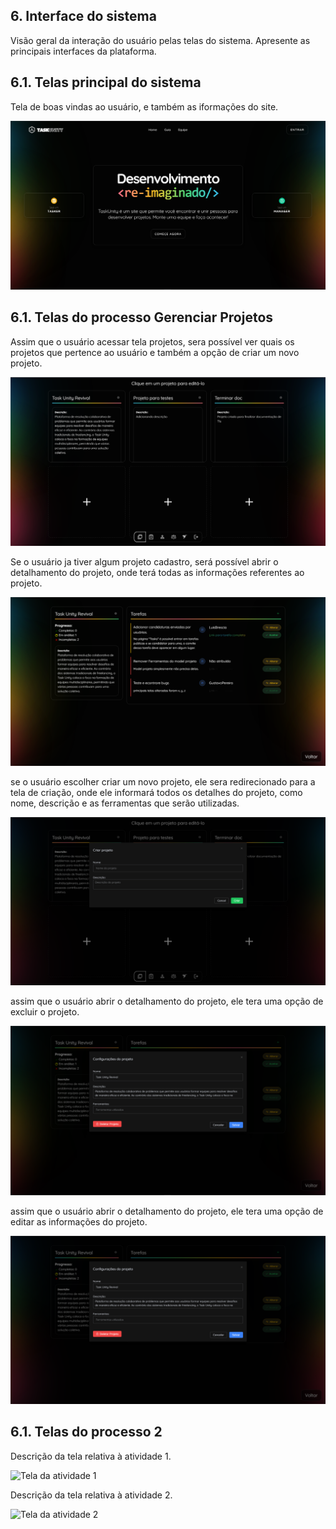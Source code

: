 
## 6. Interface do sistema

Visão geral da interação do usuário pelas telas do sistema. Apresente as principais interfaces da plataforma. 

## 6.1. Telas principal do sistema

Tela de boas vindas ao usuário, e também as iformações do site.

![Tela principal do sistema](../images/Telas/telaHome.PNG)


## 6.1. Telas do processo Gerenciar Projetos

Assim que o usuário acessar tela projetos, sera possível ver quais os projetos que pertence ao usuário e também a opção de criar um novo projeto.

![Acessar tela de projetos](../images/Telas/telaProjects.PNG)

Se o usuário ja tiver algum projeto cadastro, será possível abrir o detalhamento do projeto, onde terá todas as informações referentes ao projeto.

![Acessar projeto](../images/Telas/telaAcessarProjeto.PNG)

se o usuário escolher criar um novo projeto, ele sera redirecionado para a tela de criação, onde ele informará todos os detalhes do projeto, como nome, descrição e as ferramentas que serão utilizadas.

![Criar novo projeto](../images/Telas/telaCriarProjeto.PNG)

assim que o usuário abrir o detalhamento do projeto, ele tera uma opção de excluir o projeto.

![Excluir projeto](../images/Telas/telaDeletarProjeto.PNG)

assim que o usuário abrir o detalhamento do projeto, ele tera uma opção de editar as informações do projeto.

![Editar projeto](../images/Telas/telaEditarProjeto.PNG)


## 6.1. Telas do processo 2

Descrição da tela relativa à atividade 1.

![Tela da atividade 1](images/process-2-activity-1.png)

Descrição da tela relativa à atividade 2.

![Tela da atividade 2](images/process-2-activity-2.png)


